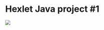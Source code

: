 # Hexlet Java project #1 

[![](https://jitpack.io/v/UnnamedHero/project-lvl1-s420.svg)](https://jitpack.io/#UnnamedHero/project-lvl1-s420)
